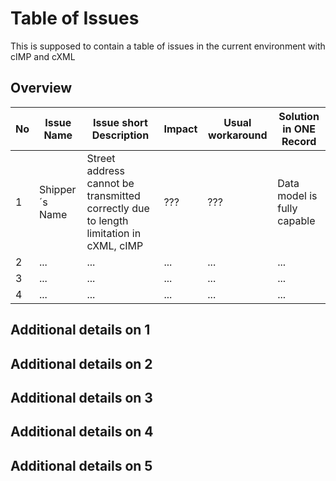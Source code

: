# Table of Issues
This is supposed to contain a table of issues in the current environment with cIMP and cXML

## Overview

|No   	|Issue Name   	|Issue short Description   	|Impact|Usual workaround   	   	|Solution in ONE Record |
|---	|---	|---	|---	|---	|--- |
|1   	|Shipper´s Name   	|Street address cannot be transmitted correctly due to length limitation in cXML, cIMP   	|???   	|???   	|Data model is fully capable |
|2   	|...   	|...	|...   	|...   	|... |
|3   	|...   	|...	|...   	|...   	|... |
|4   	|...   	|...	|...   	|...   	|... |

## Additional details on 1
## Additional details on 2
## Additional details on 3
## Additional details on 4
## Additional details on 5
